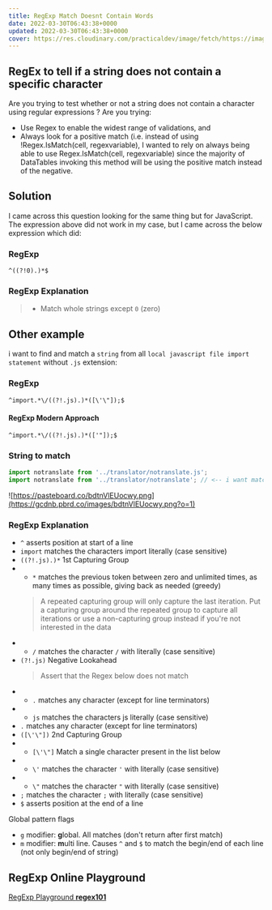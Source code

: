 ```yaml
---
title: RegExp Match Doesnt Contain Words
date: 2022-03-30T06:43:38+0000
updated: 2022-03-30T06:43:38+0000
cover: https://res.cloudinary.com/practicaldev/image/fetch/https://images.ctfassets.net/f20lfrunubsq/3VjnlRLGZqdWhDPENCTGQl/ab3c078638607cf2a3d35f4b0cf10fa1/Screenshot_2019-11-03_at_16.57.11__2_.png
---
```


## RegEx to tell if a string does not contain a specific character
Are you trying to test whether or not a string does not contain a character using regular expressions ?
Are you trying:
- Use Regex to enable the widest range of validations, and
- Always look for a positive match (i.e. instead of using !Regex.IsMatch(cell, regexvariable), I wanted to rely on always being able to use Regex.IsMatch(cell, regexvariable) since the majority of DataTables invoking this method will be using the positive match instead of the negative.

## Solution
I came across this question looking for the same thing but for JavaScript. The expression above did not work in my case, but I came across the below expression which did:

### RegExp
```reg
^((?!0).)*$
```

### RegExp Explanation
>
> - Match whole strings except `0` (zero)

## Other example
i want to find and match a `string` from all `local javascript file import statement` without `.js` extension:

### RegExp
```regexp
^import.*\/((?!.js).)*([\'\"]);$
```
#### RegExp Modern Approach
```regexp
^import.*\/((?!.js).)*(['"]);$
```

### String to match
```js
import notranslate from '../translator/notranslate.js';
import notranslate from '../translator/notranslate'; // <-- i want match this
```

![https://pasteboard.co/bdtnVlEUocwy.png](https://gcdnb.pbrd.co/images/bdtnVlEUocwy.png?o=1)

### RegExp Explanation
- `^` asserts position at start of a line
- `import` matches the characters import literally (case sensitive)
- `((?!.js).)*` 1st Capturing Group
- - `*` matches the previous token between zero and unlimited times, as many times as possible, giving back as needed (greedy)
  > A repeated capturing group will only capture the last iteration. Put a capturing group around the repeated group to capture all iterations or use a non-capturing group instead if you're not interested in the data
- - `/` matches the character `/` with literally (case sensitive)
- `(?!.js)` Negative Lookahead
  > Assert that the Regex below does not match
- - `.` matches any character (except for line terminators)
- - `js` matches the characters js literally (case sensitive)
- `.` matches any character (except for line terminators)
- `([\'\"])` 2nd Capturing Group
- - `[\'\"]` Match a single character present in the list below
- - `\'` matches the character `'` with literally (case sensitive)
- - `\"` matches the character `"` with literally (case sensitive)
- `;` matches the character `;` with literally (case sensitive)
- `$` asserts position at the end of a line

Global pattern flags
- `g` modifier: **g**lobal. All matches (don't return after first match)
- `m` modifier: **m**ulti line. Causes `^` and `$` to match the begin/end of each line (not only begin/end of string)

## RegExp Online Playground
[RegExp Playground **regex101**](https://regex101.com/r/tp1eQZ)